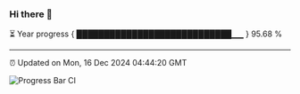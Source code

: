 ### Hi there 👋

⏳ Year progress { ████████████████████████████▁▁ } 95.68 %

---

⏰ Updated on Mon, 16 Dec 2024 04:44:20 GMT

![Progress Bar CI](https://github.com/IshwaranRudhara/GIT-ACTION/workflows/Progress%20Bar%20CI/badge.svg)
